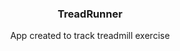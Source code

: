 
<div align="center">

<h3 align="center">TreadRunner</h3>

<p>
App created to track treadmill exercise
</p>

</div>


